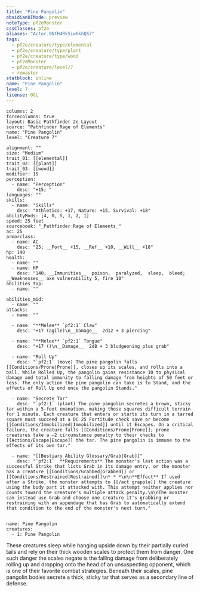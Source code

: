 ```yaml
---
title: "Pine Pangolin"
obsidianUIMode: preview
noteType: pf2eMonster
cssClasses: pf2e
aliases: "Actor.9NfH4RkSiw6khQS7" 
tags:
  - pf2e/creature/type/elemental
  - pf2e/creature/type/plant
  - pf2e/creature/type/wood
  - pf2eMonster
  - pf2e/creature/level/7
  - remaster
statblock: inline
name: "Pine Pangolin"
level: 7
license: OGL
---
```


```statblock
columns: 2
forcecolumns: true
layout: Basic Pathfinder 2e Layout
source: "Pathfinder Rage of Elements"
name: "Pine Pangolin"
level: "Creature 7"

alignment: ""
size: "Medium"
trait_01: [[elemental]]
trait_02: [[plant]]
trait_03: [[wood]]
modifier: 15
perception:
  - name: "Perception"
    desc: "+15; "
languages: ""
skills:
  - name: "Skills"
    desc: "Athletics: +17, Nature: +15, Survival: +18"
abilityMods: [4, 0, 5, 1, 2, 1]
speed: 25 feet
sourcebook: "_Pathfinder Rage of Elements_"
ac: 25
armorclass:
  - name: AC
    desc: "25; __Fort__ +15, __Ref__ +10, __Will__ +18"
hp: 140
health:
  - name: ""
  - name: HP
    desc: "140; __Immunities__  poison,  paralyzed,  sleep,  bleed; __Weaknesses__ axe vulnerability 5, fire 10"
abilities_top:
  - name: ""

abilities_mid:
  - name: ""
attacks:
  - name: ""

  - name: "**Melee** `pf2:1` Claw"
    desc: "+17 (agile)\n__Damage__  2d12 + 3 piercing"

  - name: "**Melee** `pf2:1` Tongue"
    desc: "+17 ()\n__Damage__  2d8 + 3 bludgeoning plus grab"

  - name: "Roll Up"
    desc: "`pf2:1` (move) The pine pangolin falls [[Conditions/Prone|Prone]], closes up its scales, and rolls into a ball. While Rolled Up, the pangolin gains resistance 10 to physical damage and total immunity to falling damage from heights of 50 feet or less. The only action the pine pangolin can take is to Stand, and the effects of Roll Up end once the pangolin Stands."

  - name: "Secrete Tar"
    desc: "`pf2:1` (plant) The pine pangolin secretes a brown, sticky tar within a 5-foot emanation, making those squares difficult terrain for 1 minute. Each creature that enters or starts its turn in a tarred square must succeed at a DC 25 Fortitude check save or become [[Conditions/Immobilized|Immobilized]] until it Escapes. On a critical failure, the creature falls [[Conditions/Prone|Prone]]; prone creatures take a –2 circumstance penalty to their checks to [[Actions/Escape|Escape]] the tar. The pine pangolin is immune to the effects of its own tar."

  - name: "[[Bestiary Ability Glossary/Grab|Grab]]"
    desc: "`pf2:1`  **Requirements** The monster's last action was a successful Strike that lists Grab in its damage entry, or the monster has a creature [[Conditions/Grabbed|Grabbed]] or [[Conditions/Restrained|Restrained]]\n* * *\n\n**Effect** If used after a Strike, the monster attempts to [[/act grapple]] the creature using the body part it attacked with. This attempt neither applies nor counts toward the creature's multiple attack penalty.\n\nThe monster can instead use Grab and choose one creature it's grabbing or restraining with an appendage that has Grab to automatically extend that condition to the end of the monster's next turn."
 
```

```encounter-table
name: Pine Pangolin
creatures:
  - 1: Pine Pangolin
```



These creatures sleep while hanging upside down by their partially curled tails and rely on their thick wooden scales to protect them from danger. One such danger the scales negate is the falling damage from deliberately rolling up and dropping onto the head of an unsuspecting opponent, which is one of their favorite combat strategies. Beneath their scales, pine pangolin bodies secrete a thick, sticky tar that serves as a secondary line of defense.
